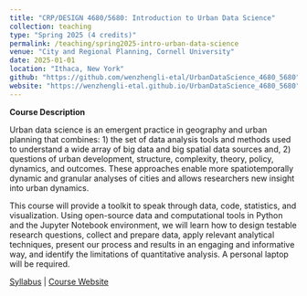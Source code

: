 ```yaml
---
title: "CRP/DESIGN 4680/5680: Introduction to Urban Data Science"
collection: teaching
type: "Spring 2025 (4 credits)"
permalink: /teaching/spring2025-intro-urban-data-science
venue: "City and Regional Planning, Cornell University"
date: 2025-01-01
location: "Ithaca, New York"
github: "https://github.com/wenzhengli-etal/UrbanDataScience_4680_5680"
website: "https://wenzhengli-etal.github.io/UrbanDataScience_4680_5680"
---
```


**Course Description**

Urban data science is an emergent practice in geography and urban planning that combines: 1) the set of data analysis tools and methods used to understand a wide array of big data and big spatial data sources and, 2) questions of urban development, structure, complexity, theory, policy, dynamics, and outcomes. These approaches enable more spatiotemporally dynamic and granular analyses of cities and allows researchers new insight into urban dynamics.

This course will provide a toolkit to speak through data, code, statistics, and visualization. Using open-source data and computational tools in Python and the Jupyter Notebook environment, we will learn how to design testable research questions, collect and prepare data, apply relevant analytical techniques, present our process and results in an engaging and informative way, and identify the limitations of quantitative analysis. A personal laptop will be required. <br/>

[Syllabus](https://github.com/wenzhengli-etal/UrbanDataScience_4680_5680) | [Course Website](https://github.com/wenzhengli-etal/UrbanDataScience_4680_5680)
